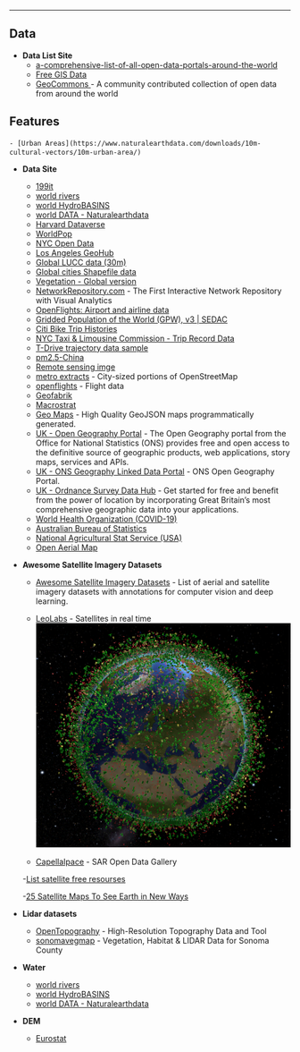 ----
## Data
- **Data List Site**
    - [a-comprehensive-list-of-all-open-data-portals-around-the-world](https://www.opendatasoft.com/a-comprehensive-list-of-all-open-data-portals-around-the-world/)
    - [Free GIS Data](http://freegisdata.rtwilson.com/)
    - [GeoCommons ](http://geocommons.com/) - A community contributed collection of open data from around the world
    
 ## Features
    - [Urban Areas](https://www.naturalearthdata.com/downloads/10m-cultural-vectors/10m-urban-area/)

- **Data Site**
    - [199it](http://hao.199it.com/)
    - [world rivers](http://gaia.geosci.unc.edu/rivers/)
    - [world HydroBASINS](https://www.hydrosheds.org/products/hydrobasins)
    - [world DATA - Naturalearthdata](https://www.naturalearthdata.com/downloads/10m-physical-vectors/)
    - [Harvard Dataverse](https://dataverse.harvard.edu/)
    - [WorldPop](http://www.worldpop.org.uk/)
    - [NYC Open Data](https://nycopendata.socrata.com/)
    - [Los Angeles GeoHub](http://geohub.lacity.org/)
    - [Global LUCC data (30m)](http://data.ess.tsinghua.edu.cn/)
    - [Global cities Shapefile data](http://download.bbbike.org/osm/bbbike/)
    - [Vegetation - Global version](https://globalmaps.github.io/ptc.html)
    - [NetworkRepository.com](http://networkrepository.com/index.php) - The First Interactive Network Repository with Visual Analytics
    - [OpenFlights: Airport and airline data](http://openflights.org/data.html)
    - [Gridded Population of the World (GPW), v3 | SEDAC](http://sedac.ciesin.columbia.edu/data/collection/gpw-v3)
    - [Citi Bike Trip Histories](https://www.citibikenyc.com/system-data)
    - [NYC Taxi & Limousine Commission - Trip Record Data](http://www.nyc.gov/html/tlc/html/about/trip_record_data.shtml)
    - [T-Drive trajectory data sample](http://research.microsoft.com/apps/pubs/default.aspx?id=152883)
    - [pm2.5-China](http://www.pm25.in/)
    - [Remote sensing imge](http://earthexplorer.usgs.gov/)
    - [metro extracts](https://mapzen.com/data/metro-extracts/) - City-sized portions of OpenStreetMap
    - [openflights](https://openflights.org/data.html) - Flight data
    - [Geofabrik](http://download.geofabrik.de/)
    - [Macrostrat](https://macrostrat.org/)
    - [Geo Maps](https://github.com/simonepri/geo-maps) - High Quality GeoJSON maps programmatically generated.
    - [UK - Open Geography Portal](https://geoportal.statistics.gov.uk/) - The Open Geography portal from the Office for National Statistics (ONS) provides free and open access to the definitive source of geographic products, web applications, story maps, services and APIs.
    - [UK - ONS Geography Linked Data Portal](https://statistics.data.gov.uk/home) - ONS Open Geography Portal.
    - [UK - Ordnance Survey Data Hub](https://osdatahub.os.uk/) - Get started for free and benefit from the power of location by incorporating Great Britain’s most comprehensive geographic data into your applications.
    - [World Health Organization (COVID-19)](https://covid19.who.int/data)
    - [Australian Bureau of Statistics](https://www.abs.gov.au/)
    - [National Agricultural Stat Service (USA)](https://nassgeodata.gmu.edu/CropScape/)
    - [Open Aerial Map](https://openaerialmap.org/)

- **Awesome Satellite Imagery Datasets**
    - [Awesome Satellite Imagery Datasets](https://github.com/SergeyShchus/awesome-satellite-imagery-datasets#awesome-satellite-imagery-datasets-) - List of aerial and satellite imagery datasets with annotations for computer vision and deep learning.
    - [LeoLabs](https://platform.leolabs.space/visualizations/leo) - Satellites in real time
![LeoLabs](https://github.com/SergeyShchus/OSM/blob/main/poster/earth_satellites.png?raw=true)

    - [СapellaІpace](https://www.capellaspace.com/gallery/) - SAR Open Data Gallery
    
    -[List satellite free resourses](https://gisgeography.com/free-satellite-imagery-data-list/)
    
    -[25 Satellite Maps To See Earth in New Ways](https://gisgeography.com/satellite-maps/)

- **Lidar datasets**
    - [OpenTopography](https://portal.opentopography.org/datasetMetadata?otCollectionID=OT.092014.2871.1) - High-Resolution Topography Data and Tool
    - [sonomavegmap](https://sonomavegmap.org/) - Vegetation, Habitat & LIDAR Data for Sonoma County



- **Water**
    - [world rivers](http://gaia.geosci.unc.edu/rivers/)
    - [world HydroBASINS](https://www.hydrosheds.org/products/hydrobasins)
    - [world DATA - Naturalearthdata](https://www.naturalearthdata.com/downloads/10m-physical-vectors/)
    
    
- **DEM**
    - [Eurostat](https://ec.europa.eu/eurostat/web/gisco/geodata/reference-data/elevation/copernicus-dem/elevation)

